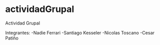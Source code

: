 # actividadGrupal
Actividad Grupal

Integrantes: 
-Nadie Ferrari
-Santiago Kesseler
-Nicolas Toscano
-Cesar Patiño
